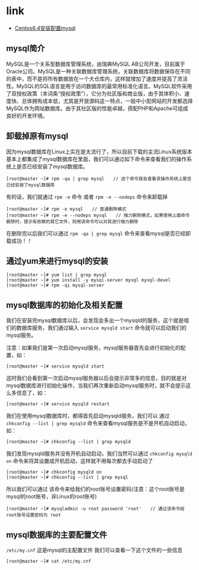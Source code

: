 # link
- [Centos6.4安装配置mysql](http://www.cnblogs.com/xizhunet/p/5133511.html) 

## mysql简介
MySQL是一个关系型数据库管理系统，由瑞典MySQL AB公司开发，目前属于Oracle公司。MySQL是一种关联数据库管理系统，关联数据库将数据保存在不同的表中，而不是将所有数据放在一个大仓库内，这样就增加了速度并提高了灵活性。MySQL的SQL语言是用于访问数据库的最常用标准化语言。MySQL软件采用了双授权政策（本词条“授权政策”），它分为社区版和商业版，由于其体积小、速度快、总体拥有成本低，尤其是开放源码这一特点，一般中小型网站的开发都选择MySQL作为网站数据库。由于其社区版的性能卓越，搭配PHP和Apache可组成良好的开发环境。

## 卸载掉原有mysql
因为mysql数据库在Linux上实在是太流行了，所以目前下载的主流Linux系统版本基本上都集成了mysql数据库在里面，我们可以通过如下命令来查看我们的操作系统上是否已经安装了mysql数据库。
```
[root@master ~]# rpm -qa | grep mysql　　// 这个命令就会查看该操作系统上是否已经安装了mysql数据库
```
有的话，我们就通过 `rpm -e` 命令 或者 `rpm -e --nodeps` 命令来卸载掉
```
[root@master ~]# rpm -e mysql　　// 普通删除模式
[root@master ~]# rpm -e --nodeps mysql　　// 强力删除模式，如果使用上面命令删除时，提示有依赖的其它文件，则用该命令可以对其进行强力删除
```
在删除完以后我们可以通过 `rpm -qa | grep mysql` 命令来查看mysql是否已经卸载成功！！

## 通过yum来进行mysql的安装
```
[root@master ~]# yum list | grep mysql
[root@master ~]# yum install -y mysql-server mysql mysql-devel
[root@master ~]# rpm -qi mysql-server
```

## mysql数据库的初始化及相关配置
我们在安装完mysql数据库以后，会发现会多出一个mysqld的服务，这个就是咱们的数据库服务，我们通过输入 `service mysqld start` 命令就可以启动我们的mysql服务。

注意：如果我们是第一次启动mysql服务，mysql服务器首先会进行初始化的配置，如：
```
[root@master ~]# service mysqld start
```
这时我们会看到第一次启动mysql服务器以后会提示非常多的信息，目的就是对mysql数据库进行初始化操作，当我们再次重新启动mysql服务时，就不会提示这么多信息了，如：
```
[root@master ~]# service mysqld restart
```
我们在使用mysql数据库时，都得首先启动mysqld服务，我们可以 通过  `chkconfig --list | grep mysqld` 命令来查看mysql服务是不是开机自动启动，如：
```
[root@master ~]# chkconfig --list | grep mysqld
```
我们发现mysqld服务并没有开机自动启动，我们当然可以通过 `chkconfig mysqld on` 命令来将其设置成开机启动，这样就不用每次都去手动启动了
```
[root@master ~]# chkconfig mysqld on
[root@master ~]# chkconfig --list | grep mysql
```
所以我们可以通过 该命令来给我们的root账号设置密码(注意：这个root账号是mysql的root账号，非Linux的root账号)
```
[root@master ~]# mysqladmin -u root password 'root'　　// 通过该命令给root账号设置密码为 root
```

## mysql数据库的主要配置文件
`/etc/my.cnf` 这是mysql的主配置文件
我们可以查看一下这个文件的一些信息
```
[root@master ~]# cat /etc/my.cnf
```


